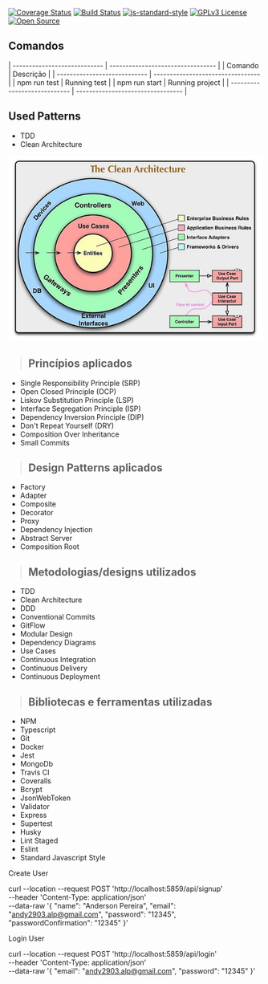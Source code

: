 [![Coverage Status](https://coveralls.io/repos/github/andersonluizpereira/clean-node-api/badge.svg?branch=master)](https://coveralls.io/github/andersonluizpereira/clean-node-api?branch=master)
[![Build Status](https://travis-ci.com/andersonluizpereira/clean-node-api.svg?branch=master)](https://travis-ci.com/andersonluizpereira/clean-node-api)
[![js-standard-style](https://img.shields.io/badge/code%20style-standard-brightgreen.svg)](http://standardjs.com)
[![GPLv3 License](https://img.shields.io/badge/License-GPL%20v3-yellow.svg)](https://opensource.org/licenses/)
[![Open Source](https://badges.frapsoft.com/os/v1/open-source.svg?v=103)](https://opensource.org/)

## Comandos
| ---------------------------- | --------------------------------- |
| Comando                      | Descrição                         |
| ---------------------------- | --------------------------------- |
| npm run test                 | Running test                      |
| npm run start                | Running project                   |
| ---------------------------- | --------------------------------- |

## Used Patterns
- TDD
- Clean Architecture

![clean-architecture-nodets](https://github.com/andersonluizpereira/journal-notify-typescript/blob/master/public/img/cleanarch.jpg)
> ## Princípios aplicados

* Single Responsibility Principle (SRP)
* Open Closed Principle (OCP)
* Liskov Substitution Principle (LSP)
* Interface Segregation Principle (ISP)
* Dependency Inversion Principle (DIP)
* Don't Repeat Yourself (DRY)
* Composition Over Inheritance
* Small Commits

> ## Design Patterns aplicados

* Factory
* Adapter
* Composite
* Decorator
* Proxy
* Dependency Injection
* Abstract Server
* Composition Root

> ## Metodologias/designs utilizados

* TDD
* Clean Architecture
* DDD
* Conventional Commits
* GitFlow
* Modular Design
* Dependency Diagrams
* Use Cases
* Continuous Integration
* Continuous Delivery
* Continuous Deployment

> ## Bibliotecas e ferramentas utilizadas

* NPM
* Typescript
* Git
* Docker
* Jest
* MongoDb
* Travis CI
* Coveralls
* Bcrypt
* JsonWebToken
* Validator
* Express
* Supertest
* Husky
* Lint Staged
* Eslint
* Standard Javascript Style

Create User

curl --location --request POST 'http://localhost:5859/api/signup' \
--header 'Content-Type: application/json' \
--data-raw '{
    "name": "Anderson Pereira",
    "email": "andy2903.alp@gmail.com",
    "password": "12345",
    "passwordConfirmation": "12345"
}'

Login User

curl --location --request POST 'http://localhost:5859/api/login' \
--header 'Content-Type: application/json' \
--data-raw '{
    "email": "andy2903.alp@gmail.com",
    "password": "12345"
}'
